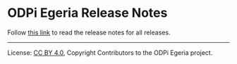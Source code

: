 <!-- SPDX-License-Identifier: CC-BY-4.0 -->
<!-- Copyright Contributors to the ODPi Egeria project. -->

# ODPi Egeria Release Notes

Follow [this link](https://egeria.odpi.org/release-notes/) to read the release notes for all releases.


----
License: [CC BY 4.0](https://creativecommons.org/licenses/by/4.0/),
Copyright Contributors to the ODPi Egeria project.
